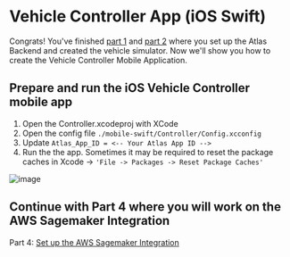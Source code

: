 
# Vehicle Controller App (iOS Swift)

Congrats! You've finished [part 1](https://github.com/mongodb-industry-solutions/Digital-Twins-With-AWS/tree/main/atlas-backend) and [part 2](https://github.com/mongodb-industry-solutions/Digital-Twins-With-AWS/tree/main/device-ts) where you set up the Atlas Backend and created the vehicle simulator. Now we'll show you how to create the Vehicle Controller Mobile Application. 

## Prepare and run the iOS Vehicle Controller mobile app

1. Open the Controller.xcodeproj with XCode
2. Open the config file  ```./mobile-swift/Controller/Config.xcconfig```
3. Update ```Atlas_App_ID = <-- Your Atlas App ID -->```
4. Run the the app. Sometimes it may be required to reset the package caches in Xcode -> ```'File -> Packages -> Reset Package Caches'```

![image](https://github.com/mongodb-industry-solutions/Digital-Twins-With-AWS/blob/main/media/Mobileapp.png)

## Continue with Part 4 where you will work on the AWS Sagemaker Integration
Part 4: [Set up the AWS Sagemaker Integration](https://github.com/mongodb-industry-solutions/Digital-Twins-With-AWS/tree/main/aws-sagemaker)
